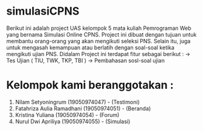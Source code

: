 # simulasiCPNS
Berikut ini adalah project UAS kelompok 5 mata kuliah Pemrograman Web yang bernama Simulasi Online CPNS. Project ini dibuat dengan tujuan untuk membantu orang-orang yang akan mengikuti seleksi PNS. Selain itu, juga untuk mengasah kemampuan atau berlatih dengan soal-soal ketika mengikuti ujian PNS. Didalam Project ini terdapat fitur sebagai berikut : -> Tes Ujian ( TIU, TWK, TKP, TBI ) -> Pembahasan sosl-soal ujian

<h1>Kelompok kami beranggotakan :</h1>

1. Nilam Setyoningrum (19050974047) - (Testimoni)
2. Fatahriza Aulia Ramadhani (19050974051) - (Beranda)
3. Kristina Yuliana (19050974054) - (Forum)
4. Nurul Dwi Apriliya (19050974055) - (Simulasi)
